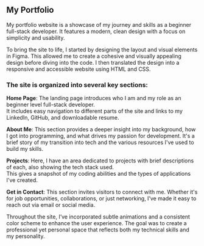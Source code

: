 ## My Portfolio


My portfolio website is a showcase of my journey and skills as a beginner full-stack developer. 
It features a modern, clean design with a focus on simplicity and usability. 

To bring the site to life, I started by designing the layout and visual elements in Figma. This allowed me to create a cohesive and visually appealing design before diving into the code. I then translated the design into a responsive and accessible website using HTML and CSS.


### The site is organized into several key sections:

**Home Page**: 
The landing page introduces who I am and my role as an beginner level full-stack developer.   
It includes easy navigation to different parts of the site and links to my LinkedIn, GitHub, and downloadable resume.

**About Me**: 
This section provides a deeper insight into my background, how I got into programming, and what drives my passion for development. It's a brief story of my transition into tech and the various resources I've used to build my skills.

**Projects**: 
Here, I have an area dedicated to projects with brief descriptions of each, also showing the tech stack used.   
This gives a snapshot of my coding abilities and the types of applications I've created.

**Get in Contact**: 
This section invites visitors to connect with me. Whether it's for job opportunities, collaborations, or just networking, I’ve made it easy to reach out via email or social media.


Throughout the site, I’ve incorporated subtle animations and a consistent color scheme to enhance the user experience. The goal was to create a professional yet personal space that reflects both my technical skills and my personality.